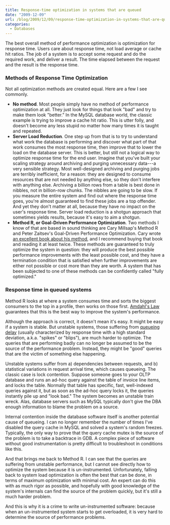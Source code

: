 ```yaml
---
title: Response-time optimization in systems that are queued
date: "2009-12-09"
url: /blog/2009/12/09/response-time-optimization-in-systems-that-are-queued/
categories:
  - Databases
---
```

The best overall method of performance optimization is optimization for response time. Users care about response time, not load average or cache hit ratios. The job of a system is to accept some request and do the required work, and deliver a result. The time elapsed between the request and the result is the response time.

### Methods of Response Time Optimization

Not all optimization methods are created equal. Here are a few I see commonly.

*   **No method**. Most people simply have no method of performance optimization at all. They just look for things that look "bad" and try to make them look "better." In the MySQL database world, the classic example is trying to improve a cache hit ratio. This is utter folly, and doesn't become any less stupid no matter how many times it is taught and repeated.
*   **Server Load Reduction**. One step up from that is to try to understand what work the database is performing and discover what part of that work consumes the most response time, then improve that to lower the load on the database server. This is better, but still not a logical way to optimize response time for the end user. Imagine that you've built your scaling strategy around archiving and purging unnecessary data---a very sensible strategy. Most well-designed archiving and purging jobs are terribly inefficient, for a reason: they are designed to consume resources that are not needed by anything else, so they don't interfere with anything else. Archiving a billion rows from a table is best done in nibbles, not in billion-row chunks. The nibbles are going to be slow. If you measure the entire system and find out where the response time goes, you're almost guaranteed to find these jobs are a top offender. And yet they don't matter at all, because they have no impact on the user's response time. Server load reduction is a shotgun approach that sometimes yields results, because it's easy to aim a shotgun.
*   **Method R, or Goal-Driven Performance Optimization**. Two methods I know of that are based in sound thinking are Cary Millsap's Method R and Peter Zaitsev's Goal-Driven Performance Optimization. Cary wrote [an excellent book about his method](/blog/2009/11/07/a-review-of-optimizing-oracle-performance-by-cary-millsap/), and I recommend buying that book and reading it at least twice. These methods are guaranteed to truly optimize the system in question: they will produce the best possible performance improvements with the least possible cost, and they have a termination condition that is satisfied when further improvements are either not possible or cost more than they are worth. A system that has been subjected to one of these methods can be confidently called "fully optimized."

### Response time in queued systems

Method R looks at where a system consumes time and sorts the biggest consumers to the top in a profile, then works on those first. [Amdahl's Law](http://en.wikipedia.org/wiki/Amdahl%27s_law) guarantees that this is the best way to improve the system's performance.

Although the approach is correct, it doesn't mean it's easy. It might be easy if a system is stable. But unstable systems, those suffering from [queueing delay](http://en.wikipedia.org/wiki/Queueing_theory) (usually characterized by response time with a high standard deviation, a.k.a. "spikes" or "blips"), are much harder to optimize. The queries that are performing badly can no longer be assumed to be the source of the performance problem. Instead, they might be "good" queries that are the victim of something else happening.

Unstable systems suffer from a) dependencies between requests, and b) statistical variations in request arrival time, which causes queueing. The classic case is lock contention. Suppose someone goes to your OLTP database and runs an ad-hoc query against the table of invoice line items, and locks the table. Normally that table has specific, fast, well-indexed queries against it, but as soon as the ad-hoc query locks it, the queries instantly pile up and "look bad." The system becomes an unstable train wreck. Alas, database servers such as MySQL typically don't give the DBA enough information to blame the problem on a source.

Internal contention inside the database software itself is another potential cause of queueing. I can no longer remember the number of times I've disabled the query cache in MySQL and solved a system's random freezes. Typically, the only way to prove that the query cache mutex is the source of the problem is to take a backtrace in GDB. A complex piece of software without good instrumentation is pretty difficult to troubleshoot in conditions like this.

And that brings me back to Method R. I can see that the queries are suffering from unstable performance, but I cannot see directly how to optimize the system because it is un-instrumented. Unfortunately, falling back to system load optimization is often the best that can be done, in terms of maximum optimization with minimal cost. An expert can do this with as much rigor as possible, and hopefully with good knowledge of the system's internals can find the source of the problem quickly, but it's still a much harder problem.

And this is why it is a crime to write un-instrumented software: because when an un-instrumented system starts to get overloaded, it is very hard to determine the source of performance problems.



